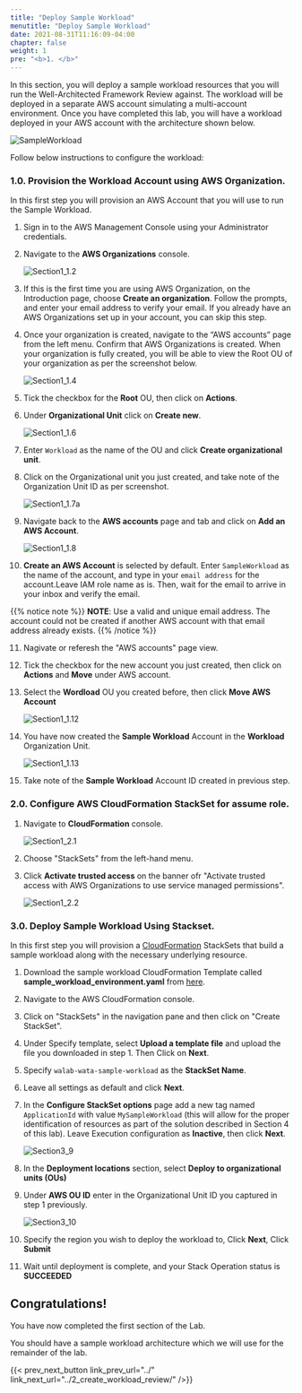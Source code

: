 ```yaml
---
title: "Deploy Sample Workload"
menutitle: "Deploy Sample Workload"
date: 2021-08-31T11:16:09-04:00
chapter: false
weight: 1
pre: "<b>1. </b>"
---
```



In this section, you will deploy a sample workload resources that you will run the Well-Architected Framework Review against.
The workload will be deployed in a separate AWS account simulating a multi-account environment. Once you have completed this lab, you will have a workload deployed in your AWS account with the architecture shown below.

![SampleWorkload](/watool/200_Accelerating_Well_Architected_Framework_Reviews_using_integrated_AWS_Trusted_Advisor_insights/Images/section1_sample_workload_architecture_before.png)


Follow below instructions to configure the workload:

### 1.0. Provision the Workload Account using AWS Organization.

In this first step you will provision an AWS Account that you will use to run the Sample Workload.

1. Sign in to the AWS Management Console using your Administrator credentials.
2. Navigate to the **AWS Organizations** console.

    ![Section1_1.2](/watool/200_Accelerating_Well_Architected_Framework_Reviews_using_integrated_AWS_Trusted_Advisor_insights/Images/section1_1.2.png)

3. If this is the first time you are using AWS Organization, on the Introduction page, choose **Create an organization**. 
   Follow the prompts, and enter your email address to verify your email. 
   If you already have an AWS Organizations set up in your account, you can skip this step.

4. Once your organization is created, navigate to the “AWS accounts” page from the left menu. Confirm that AWS Organizations is created. When your organization is fully created, you will be able to view the Root OU of your organization as per the screenshot below.

    ![Section1_1.4](/watool/200_Accelerating_Well_Architected_Framework_Reviews_using_integrated_AWS_Trusted_Advisor_insights/Images/section1_1.4.png)

5. Tick the checkbox for the **Root** OU, then click on **Actions**.
6. Under **Organizational Unit** click on **Create new**.

    ![Section1_1.6](/watool/200_Accelerating_Well_Architected_Framework_Reviews_using_integrated_AWS_Trusted_Advisor_insights/Images/section1_1.6.png)

7. Enter `Workload` as the name of the OU and click **Create organizational unit**.

8. Click on the Organizational unit you just created, and take note of the Organization Unit ID as per screenshot.

    ![Section1_1.7a](/watool/200_Accelerating_Well_Architected_Framework_Reviews_using_integrated_AWS_Trusted_Advisor_insights/Images/section1_1.7a.png)

9. Navigate back to the **AWS accounts** page and  tab and click on **Add an AWS Account**.

    ![Section1_1.8](/watool/200_Accelerating_Well_Architected_Framework_Reviews_using_integrated_AWS_Trusted_Advisor_insights/Images/section1_1.8.png)

10. **Create an AWS Account** is selected by default. Enter `SampleWorkload` as the name of the account, and type in your `email address` for the account.Leave IAM role name as is.
   Then, wait for the email to arrive in your inbox and verify the email.

{{% notice note %}}
**NOTE**: Use a valid and unique email address. The account could not be created if another AWS account with that email address already exists.
{{% /notice %}}

11. Nagivate or referesh the "AWS accounts" page view.
12. Tick the checkbox for the new account you just created, then click on **Actions** and **Move** under AWS account.
13. Select the **Wordload** OU you created before, then click **Move AWS Account**

    ![Section1_1.12](/watool/200_Accelerating_Well_Architected_Framework_Reviews_using_integrated_AWS_Trusted_Advisor_insights/Images/section1_1.12.png)

14. You have now created the **Sample Workload** Account in the **Workload** Organization Unit.

    ![Section1_1.13](/watool/200_Accelerating_Well_Architected_Framework_Reviews_using_integrated_AWS_Trusted_Advisor_insights/Images/section1_1.13.png)


15. Take note of the **Sample Workload** Account ID created in previous step. 

### 2.0. Configure AWS CloudFormation StackSet for assume role.

1.  Navigate to **CloudFormation** console.
    
    ![Section1_2.1](/watool/200_Accelerating_Well_Architected_Framework_Reviews_using_integrated_AWS_Trusted_Advisor_insights/Images/section1_2.1.png)

2.  Choose "StackSets" from the left-hand menu.

3.  Click **Activate trusted access** on the banner ofr "Activate trusted access with AWS Organizations to use service managed permissions".

    ![Section1_2.2](/watool/200_Accelerating_Well_Architected_Framework_Reviews_using_integrated_AWS_Trusted_Advisor_insights/Images/section1_2.2.png)

### 3.0. Deploy Sample Workload Using Stackset.

In this first step you will provision a [CloudFormation](https://aws.amazon.com/cloudformation/) StackSets that build a sample workload along with the necessary underlying resource. 

1. Download the sample workload CloudFormation Template called **sample_workload_environment.yaml** from [here](https://raw.githubusercontent.com/sssalim-aws/aws-well-architected-labs/L200_WAFR_Acceleration/static/watool/200_Accelerating_Well_Architected_Framework_Reviews_using_integrated_AWS_Trusted_Advisor_insights/Code/sample_workload_environment.yaml).

2. Navigate to the AWS CloudFormation console.

3. Click on "StackSets" in the navigation pane and then click on "Create StackSet".

4. Under Specify template, select **Upload a template file** and upload the file you downloaded in step 1. Then Click on **Next**.

5. Specify `walab-wata-sample-workload` as the **StackSet Name**.

6. Leave all settings as default and click **Next**.

7. In the **Configure StackSet options** page add a new tag named ``ApplicationId`` with value ``MySampleWorkload`` (this will allow for the proper identification of resources as part of the solution described in Section 4 of this lab). Leave Execution configuration as **Inactive**, then click **Next**.

    ![Section3_9](/watool/200_Accelerating_Well_Architected_Framework_Reviews_using_integrated_AWS_Trusted_Advisor_insights/Images/section3_9.png)

8. In the **Deployment locations** section, select **Deploy to organizational units (OUs)** 

9. Under **AWS OU ID** enter in the Organizational Unit ID you captured in step 1 previously.

    ![Section3_10](/watool/200_Accelerating_Well_Architected_Framework_Reviews_using_integrated_AWS_Trusted_Advisor_insights/Images/section3_10.png)

10. Specify the region you wish to deploy the workload to, Click **Next**, Click **Submit**

11. Wait until deployment is complete, and your Stack Operation status is **SUCCEEDED**



## Congratulations! 

You have now completed the first section of the Lab.

You should have a sample workload architecture which we will use for the remainder of the lab.

{{< prev_next_button link_prev_url="../" link_next_url="../2_create_workload_review/" />}}
